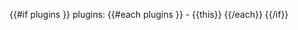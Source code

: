<!-- title: {{title}}
speaker: {{speaker}}
prismTheme: {{theme}} -->
{{#if plugins }}
plugins:
  {{#each plugins }}
    - {{this}}
  {{/each}}
{{/if}}

<!-- <slide class="bg-apple aligncenter">

{{title}} {.text-landing.text-shadow}
By {{speaker}} {.text-intro} -->
